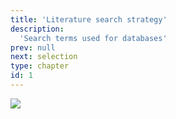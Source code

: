 ```yaml
---
title: 'Literature search strategy'
description:
  'Search terms used for databases'
prev: null
next: selection
type: chapter
id: 1
---
```


<exercise id="1" title="Risk of bias within studies">

<img src="/gofer_core_low.png" />

</exercise>
